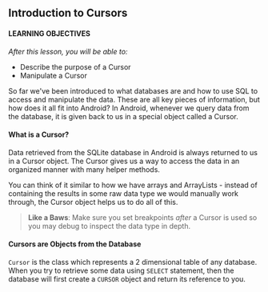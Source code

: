 ## Introduction to Cursors

#### LEARNING OBJECTIVES
*After this lesson, you will be able to:*
- Describe the purpose of a Cursor
- Manipulate a Cursor

So far we've been introduced to what databases are and how to use SQL to access and manipulate the data. These are all key pieces of information, but how does it all fit into Android? In Android, whenever we query data from the database, it is given back to us in a special object called a Cursor.

#### What is a Cursor?

Data retrieved from the SQLite database in Android is always returned to us in a Cursor object. The Cursor gives us a way to access the data in an organized manner with many helper methods.

You can think of it similar to how we have arrays and ArrayLists - instead of containing the results in some raw data type we would manually work through, the Cursor object helps us to do all of this.

> **Like a Baws**: Make sure you set breakpoints _after_ a Cursor is used so you may debug to inspect the data type in depth.

#### Cursors are Objects from the Database

`Cursor` is the class which represents a 2 dimensional table of any database. When you try to retrieve some data using `SELECT` statement, then the database will first create a `CURSOR` object and return its reference to you.
